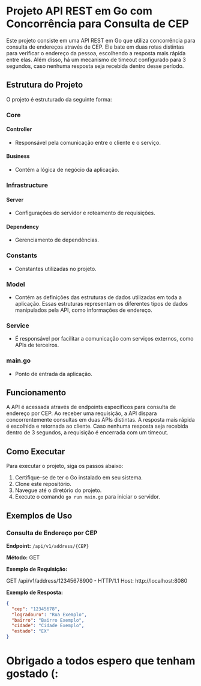 # Projeto API REST em Go com Concorrência para Consulta de CEP

Este projeto consiste em uma API REST em Go que utiliza concorrência para consulta de endereços através de CEP. Ele bate em duas rotas distintas para verificar o endereço da pessoa, escolhendo a resposta mais rápida entre elas. Além disso, há um mecanismo de timeout configurado para 3 segundos, caso nenhuma resposta seja recebida dentro desse período.

## Estrutura do Projeto

O projeto é estruturado da seguinte forma:

### Core

#### Controller
- Responsável pela comunicação entre o cliente e o serviço.
  
#### Business
- Contém a lógica de negócio da aplicação.

### Infrastructure

#### Server
- Configurações do servidor e roteamento de requisições.

#### Dependency
- Gerenciamento de dependências.

### Constants
- Constantes utilizadas no projeto.

### Model
- Contém as definições das estruturas de dados utilizadas em toda a aplicação. Essas estruturas representam os diferentes tipos de dados manipulados pela API, como informações de endereço.

### Service
- É responsável por facilitar a comunicação com serviços externos, como APIs de terceiros.

### main.go
- Ponto de entrada da aplicação.

## Funcionamento

A API é acessada através de endpoints específicos para consulta de endereço por CEP. Ao receber uma requisição, a API dispara concorrentemente consultas em duas APIs distintas. A resposta mais rápida é escolhida e retornada ao cliente. Caso nenhuma resposta seja recebida dentro de 3 segundos, a requisição é encerrada com um timeout.

## Como Executar

Para executar o projeto, siga os passos abaixo:

1. Certifique-se de ter o Go instalado em seu sistema.
2. Clone este repositório.
3. Navegue até o diretório do projeto.
4. Execute o comando `go run main.go` para iniciar o servidor.

## Exemplos de Uso

### Consulta de Endereço por CEP

**Endpoint:** `/api/v1/address/{CEP}`

**Método:** GET

**Exemplo de Requisição:**

GET /api/v1/address/12345678900 - HTTP/1.1
Host: http://localhost:8080


**Exemplo de Resposta:**
```json
{
  "cep": "12345678",
  "logradouro": "Rua Exemplo",
  "bairro": "Bairro Exemplo",
  "cidade": "Cidade Exemplo",
  "estado": "EX"
}
```

# Obrigado a todos espero que tenham gostado (: 
